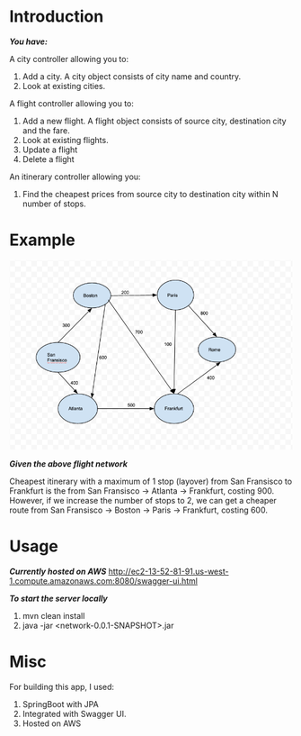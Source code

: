 # Introduction

***You have:***

A city controller allowing you to:
1. Add a city. A city object consists of city name and country.
2. Look at existing cities.

A flight controller allowing you to:
1. Add a new flight. A flight object consists of source city, destination city and the fare.
2. Look at existing flights.
3. Update a flight
4. Delete a flight

An itinerary controller allowing you:
1. Find the cheapest prices from source city to destination city within N number of stops.

# Example

![Alt Flight Network](https://github.com/deekrishn/itinerary-calculator/blob/main/Flight.png)

***Given the above flight network***

Cheapest itinerary with a maximum of 1 stop (layover) from San Fransisco to Frankfurt is the from 
San Fransisco -> Atlanta -> Frankfurt, costing 900. However, if we increase the number of stops to 2, we can get a 
cheaper route from San Fransisco -> Boston -> Paris -> Frankfurt, costing 600.

# Usage

***Currently hosted on AWS***
http://ec2-13-52-81-91.us-west-1.compute.amazonaws.com:8080/swagger-ui.html  

***To start the server locally***

1. mvn clean install
2. java -jar <network-0.0.1-SNAPSHOT>.jar

# Misc
For building this app, I used:
1. SpringBoot with JPA
2. Integrated with Swagger UI.
3. Hosted on AWS
